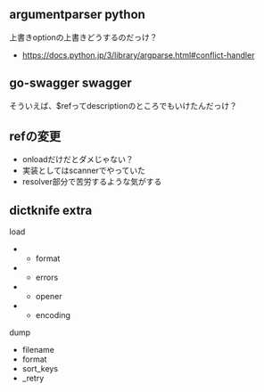 ## argumentparser python

上書きoptionの上書きどうするのだっけ？

- https://docs.python.jp/3/library/argparse.html#conflict-handler

## go-swagger swagger

そういえば、$refってdescriptionのところでもいけたんだっけ？

## refの変更

- onloadだけだとダメじゃない？
- 実装としてはscannerでやっていた
- resolver部分で苦労するような気がする

## dictknife extra

load

- + format
- + errors
- + opener
- + encoding

dump

- filename
- format
- sort_keys
- _retry


